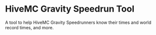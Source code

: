 # HiveMC Gravity Speedrun Tool

A tool to help HiveMC Gravity Speedrunners know their times and world record times, and more.

